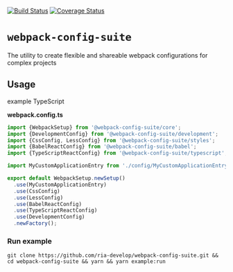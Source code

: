 [![Build Status](https://travis-ci.org/ria-develop/webpack-config-suite.svg?branch=master)](https://travis-ci.org/ria-develop/webpack-config-suite)
[![Coverage Status](https://coveralls.io/repos/github/ria-develop/webpack-config-suite/badge.svg?branch=master)](https://coveralls.io/github/ria-develop/webpack-config-suite?branch=master)
# `webpack-config-suite`

The utility to create flexible and shareable webpack configurations for complex projects

## Usage

example TypeScript 

**webpack.config.ts**
```typescript
import {WebpackSetup} from '@webpack-config-suite/core';
import {DevelopmentConfig} from '@webpack-config-suite/development';
import {CssConfig, LessConfig} from '@webpack-config-suite/styles';
import {BabelReactConfig} from '@webpack-config-suite/babel';
import {TypeScriptReactConfig} from '@webpack-config-suite/typescript';

import MyCustomApplicationEntry from './config/MyCustomApplicationEntry';

export default WebpackSetup.newSetup()
  .use(MyCustomApplicationEntry)
  .use(CssConfig)
  .use(LessConfig)
  .use(BabelReactConfig)
  .use(TypeScriptReactConfig)
  .use(DevelopmentConfig)
  .newFactory();

```

### Run example

```shell script
git clone https://github.com/ria-develop/webpack-config-suite.git && cd webpack-config-suite && yarn && yarn example:run
```
